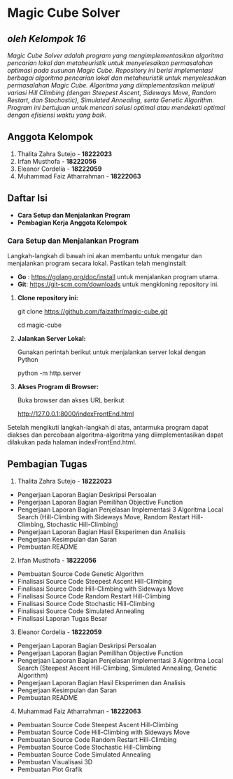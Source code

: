 # Magic Cube Solver
## *oleh Kelompok 16*

*Magic Cube Solver adalah program yang mengimplementasikan algoritma pencarian lokal dan metaheuristik untuk menyelesaikan permasalahan optimasi pada susunan Magic Cube.*
*Repository ini berisi implementasi berbagai algoritma pencarian lokal dan metaheuristik untuk menyelesaikan permasalahan Magic Cube. Algoritma yang diimplementasikan meliputi variasi Hill Climbing (dengan Steepest Ascent, Sideways Move, Random Restart, dan Stochastic), Simulated Annealing, serta Genetic Algorithm. Program ini bertujuan untuk mencari solusi optimal atau mendekati optimal dengan efisiensi waktu yang baik.*

## Anggota Kelompok
1. Thalita Zahra Sutejo - **18222023**
2. Irfan Musthofa - **18222056**
3. Eleanor Cordelia - **18222059**
4. Muhammad Faiz Atharrahman - **18222063**

## Daftar Isi
- **Cara Setup dan Menjalankan Program**
- **Pembagian Kerja Anggota Kelompok**

### Cara Setup dan Menjalankan Program
Langkah-langkah di bawah ini akan membantu untuk mengatur dan menjalankan program secara lokal.
Pastikan telah menginstall:
- **Go** : https://golang.org/doc/install untuk menjalankan program utama.
- **Git**: https://git-scm.com/downloads untuk mengkloning repository ini.
1. **Clone repository ini:**
   
   git clone https://github.com/faizathr/magic-cube.git

   cd magic-cube
3. **Jalankan Server Lokal:**

   Gunakan perintah berikut untuk menjalankan server lokal dengan Python

   python -m http.server
5. **Akses Program di Browser:**
   
   Buka browser dan akses URL berikut 

   http://127.0.0.1:8000/indexFrontEnd.html

Setelah mengikuti langkah-langkah di atas, antarmuka program dapat diakses dan percobaan algoritma-algoritma yang diimplementasikan dapat dilakukan pada halaman indexFrontEnd.html.

## Pembagian Tugas 
1. Thalita Zahra Sutejo - **18222023**
- Pengerjaan Laporan Bagian Deskripsi Persoalan
- Pengerjaan Laporan Bagian Pemilihan Objective Function 
- Pengerjaan Laporan Bagian Penjelasan Implementasi 3 Algoritma Local Search (Hill-Climbing with Sideways Move, Random Restart Hill-Climbing, Stochastic Hill-Climbing)
- Pengerjaan Laporan Bagian Hasil Eksperimen dan Analisis
- Pengerjaan Kesimpulan dan Saran
- Pembuatan README
2. Irfan Musthofa - **18222056**
- Pembuatan Source Code Genetic Algorithm
- Finalisasi Source Code Steepest Ascent Hill-Climbing
- Finalisasi Source Code Hill-Climbing with Sideways Move
- Finalisasi Source Code Random Restart Hill-Climbing
- Finalisasi Source Code Stochastic Hill-Climbing
- Finalisasi Source Code  Simulated Annealing
- Finalisasi Laporan Tugas Besar
3. Eleanor Cordelia - **18222059**
- Pengerjaan Laporan Bagian Deskripsi Persoalan
- Pengerjaan Laporan Bagian Pemilihan Objective Function
- Pengerjaan Laporan Bagian Penjelasan Implementasi 3 Algoritma Local Search (Steepest Ascent Hill-Climbing, Simulated Annealing, Genetic Algorithm)
- Pengerjaan Laporan Bagian Hasil Eksperimen dan Analisis
- Pengerjaan Kesimpulan dan Saran
- Pembuatan README
4. Muhammad Faiz Atharrahman - **18222063**
- Pembuatan Source Code Steepest Ascent Hill-Climbing
- Pembuatan Source Code Hill-Climbing with Sideways Move
- Pembuatan Source Code Random Restart Hill-Climbing
- Pembuatan Source Code Stochastic Hill-Climbing
- Pembuatan Source Code  Simulated Annealing
- Pembuatan Visualisasi 3D
- Pembuatan Plot Grafik
